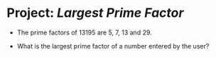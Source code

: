 # Project: *Largest Prime Factor*

* The prime factors of 13195 are 5, 7, 13 and 29.

* What is the largest prime factor of a number entered by the user?
